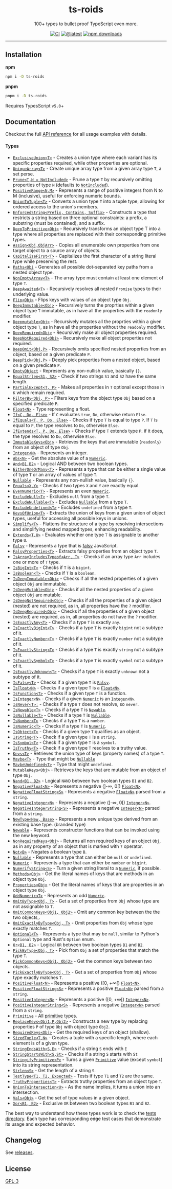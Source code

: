 <div align="center">

# ts-roids

100+  types to bullet proof TypeScript even more.

[![CI](https://github.com/AshGw/ts-roids/actions/workflows/ci.yml/badge.svg)](https://github.com/AshGw/ts-roids/actions/workflows/ci.yml)
[![@latest](https://img.shields.io/npm/v/ts-roids.svg)](https://www.npmjs.com/package/ts-roids)
[![npm downloads](https://img.shields.io/npm/dm/ts-utils.svg)](https://www.npmjs.com/package/ts-roids)
<hr/>
</div>

## Installation
**npm**
```bash
npm i -D ts-roids
```
**pnpm**
```bash
pnpm i -D ts-roids
```
Requires TypesScript `v5.0`+

## Documentation
Checkout the full [API reference](https://ts-roids.rccyx.me/) for all usage examples with details.

#### Types

- [`ExclusiveUnion<T>`](https://ts-roids.rccyx.me/types/ExclusiveUnion.html) - Creates a union type where each variant has its specific properties required, while other properties are optional.
- [`UniqueArray<T>`](https://ts-roids.rccyx.me/types/UniqueArray.html) - Create unique array type from a given array type `T`, a set perse.
- [`Prune<T,N = NotIncluded>`](https://ts-roids.rccyx.me/types/Prune.html) - Prune a type `T` by recursively omitting properties of type `N` (defaults to [`NotIncluded`](https://ts-roids.rccyx.me/types/NotIncluded.html)).
- [`PositiveRange<N,M>`](https://ts-roids.rccyx.me/types/PositiveRange.html) - Represents a range of positive integers from N to M (inclusive), useful for enforcing numeric bounds.
- [`UnionToTuple<T>`](https://ts-roids.rccyx.me/types/UnionToTuple.html) - Converts a union type `T` into a tuple type, allowing for ordered access to the union's members.
- [`EnforcedString<Prefix, Contains, Suffix>`](https://ts-roids.rccyx.me/types/EnforcedString.html) - Constructs a type that restricts a string based on three optional constraints:
a prefix, a substring (must be contained), and a suffix.
- [`DeepToPrimitive<Obj>`](https://ts-roids.rccyx.me/types/DeepToPrimitive.html) - Recursively transforms an object type T into a type where all properties are replaced with their corresponding primitive types.
- [`Assign<Obj,ObjArr>`](https://ts-roids.rccyx.me/types/Assign.html) - Copies all enumerable own properties from one target object to a source array of objects.
- [`CapitalizeFirst<T>`](https://ts-roids.rccyx.me/types/CapitalizeFirst.html) - Capitalizes the first character of a string literal type while preserving the rest.
- [`Paths<Obj`](https://ts-roids.rccyx.me/types/Paths.html) - Generates all possible dot-separated key paths from a nested object type.
- [`NonEmptyArray<T>`](https://ts-roids.rccyx.me/types/NonEmptyArray.html) - The array type must contain at least one element of type `T`.
- [`DeepAwaited<T>`](https://ts-roids.rccyx.me/types/DeepAwaited.html) - Recursively resolves all nested `Promise` types to their underlying value.
- [`Flip<Obj>`](https://ts-roids.rccyx.me/types/Flip.html) - Flips keys with values of an object type `Obj`.
- [`DeepImmutable<Obj>`](https://ts-roids.rccyx.me/types/DeepImmutable.html) - Recursively turns the proprties within a given object type ``T`` immutable, as in have all the properties with the `readonly` modifier.
- [`Deepmutable<Obj>`](https://ts-roids.rccyx.me/types/DeepMutable.html) - Recursively mutates all the proprties within a given object type ``T``, as in have all the properties without the `readonly` modifier.
- [`DeepRequired<Obj>`](https://ts-roids.rccyx.me/types/DeepRequired.html) - Recursively make all object properties required.
- [`DeepNotRequired<Obj>`](https://ts-roids.rccyx.me/types/DeepNotRequired.html) - Recursively make all object properties not required.
- [`DeepOmit<Obj,P>`](https://ts-roids.rccyx.me/types/DeepOmit.html) - Recursively omits specified nested properties from an object, based on a given predicate `P`.
- [`DeepPick<Obj,P>`](https://ts-roids.rccyx.me/types/DeepPick.html) - Deeply pick properties from a nested object, based on a given predicate `P`.
- [`EmptyObject`](https://ts-roids.rccyx.me/types/EmptyObject.html) - Represents any non-nullish value, basically `{}`.
- [`EqualStrlen<S1, S2>`](https://ts-roids.rccyx.me/types/EqualStrlen.html) - Check if two strings ``S1`` and ``S2`` have the same length.
- [`PartialExcept<T, P>`](https://ts-roids.rccyx.me/types/PartialExcept.html) - Makes all properties in `T` optional except those in `K` which remain required.
- [`FilterBy<Obj, P>`](https://ts-roids.rccyx.me/types/FilterBy.html) -  Filters keys from the object type `Obj` based on a specified predicate ``P``.
- [`Float<N>`](https://ts-roids.rccyx.me/types/Float.html) - Type representing a float.
- [`If<C, Do, Else>`](https://ts-roids.rccyx.me/types/If.html) - If ``C`` evaluates ``true``, ``Do``, otherwise return ``Else``.
- [`IfEquals<T, P, Do, Else>`](https://ts-roids.rccyx.me/types/IfEquals.html) - Checks if type ``T`` is equal to type ``P``. If ``T`` is equal to ``P``, the type resolves to ``Do``, otherwise ``Else``.
- [`IfExtends<T, P, Do, Else>`](https://ts-roids.rccyx.me/types/IfExtends.html) -  Checks if type ``T`` extends type ``P``. if it does, the type resolves to ``Do``, otherwise ``Else``.
- [`ImmutableKeys<Obj>`](https://ts-roids.rccyx.me/types/ImmutableKeys.html) - Retrieves the keys that are immutable (``readonly``) from an object of type ``Obj``.
- [`Integer<N>`](https://ts-roids.rccyx.me/types/Integer.html) - Represents an integer.
- [`Abs<N>`](https://ts-roids.rccyx.me/types/Abs.html) - Get the absolute value of a [``Numeric``](https://ts-roids.rccyx.me/types/Numeric.html).
- [`And<B1,B2>`](https://ts-roids.rccyx.me/types/And.html) - Logical AND between two boolean types.
- [`EitherOneOrMany<T>`](https://ts-roids.rccyx.me/types/EitherOneOrMany.html) - Represents a type that can be either a single value of type ``T`` or an array of values of type ``T``.
- [`Nullable`](https://ts-roids.rccyx.me/types/Nullable.html) - Represents any non-nullish value, basically `{}`.
- [`Equals<X,Y>`](https://ts-roids.rccyx.me/types/Equals.html) - Checks if two types ``X`` and ``Y`` are exactly equal.
- [`EvenNumeric<T>`](https://ts-roids.rccyx.me/types/EvenNumeric.html) - Represents an even [`Numeric`](https://ts-roids.rccyx.me/types/Numeric.html).
- [`ExcludeNull<T>`](https://ts-roids.rccyx.me/types/ExcludeNull.html) - Excludes ``null`` from a type ``T``.
- [`ExcludeNullable<T>`](https://ts-roids.rccyx.me/types/ExcludeNullable.html) - Excludes [`Nullable`](https://ts-roids.rccyx.me/types/Nullable.html) from a type ``T``.
- [`ExcludeUndefined<T>`](https://ts-roids.rccyx.me/types/ExcludeUndefined.html) - Excludes `undefined` from a type ``T``.
- [`KeysOfUnion<T>`](https://ts-roids.rccyx.me/types/KeysOfUnion.html) - Extracts the union of keys from a given union of object types, useful for accessing all possible keys in unions.
- [`Simplify<T>`](https://ts-roids.rccyx.me/types/Simplify.html) - Flattens the structure of a type by resolving intersections and simplifying nested mapped types, enhancing readability.
- [`Extends<T,U>`](https://ts-roids.rccyx.me/types/Extends.html) - Evaluates whether one type ``T`` is assignable to another type ``U``.
- [`Falsy`](https://ts-roids.rccyx.me/types/Falsy.html) - Represents a type that is [falsy](https://developer.mozilla.org/en-US/docs/Glossary/Falsy)  JavaScript.
- [`FalsyProperties<T>`](https://ts-roids.rccyx.me/types/FalsyProperties.html) - Extracts falsy properties from an object type ``T``.
- [`IsArrayIncludesTypeof<Arr, T>`](https://ts-roids.rccyx.me/types/IsArrayIncludesTypeof.html) - Checks if an array type `Arr` includes one or more of `T` type.
- [`IsBigInt<T>`](https://ts-roids.rccyx.me/types/IsBigInt.html) - Checks if `T` is a ``bigint``.
- [`IsBoolean<T>`](https://ts-roids.rccyx.me/types/IsBoolean.html) -  Checks if `T` is a ``boolean``.
- [`IsDeepImmutable<Obj>`](https://ts-roids.rccyx.me/types/IsDeepImmutable.html) - Checks if all the nested properties of a given object ``Obj`` are immutable.
- [`IsDeepMutable<Obj>`](https://ts-roids.rccyx.me/types/IsDeepMutable.html) - Checks if all the nested properties of a given object ``Obj`` are  mutable.
- [`IsDeepNotRequired<Obj>`](https://ts-roids.rccyx.me/types/IsDeepNotRequired.html) - Checks if all the properties of a given object (nested) are not required, as in, all properties have the `?` modifier.
- [`IsDeepRequired<Obj>`](https://ts-roids.rccyx.me/types/IsDeepRequired.html) - Checks if all the properties of a given object (nested) are required, as in, all properties do not have the `?` modifier.
- [`IsExactlyAny<T>`](https://ts-roids.rccyx.me/types/IsExactlyAny.html) - Checks if a type `T` is exactly `any`.
- [`IsExactlyBigInt<T>`](https://ts-roids.rccyx.me/types/IsExactlyBigInt.html) - Checks if a type `T` is exactly `bigint` not a subtype of it.
- [`IsExactlyNumber<T>`](https://ts-roids.rccyx.me/types/IsExactlyNumber.html) - Checks if a type `T` is exactly ``number`` not a subtype of it.
- [`IsExactlyString<T>`](https://ts-roids.rccyx.me/types/IsExactlyString.html) - Checks if a type `T` is exactly ``string`` not a subtype of it.
- [`IsExactlySymbol<T>`](https://ts-roids.rccyx.me/types/IsExactlySymbol.html) - Checks if a type `T` is exactly ``symbol`` not a subtype of it.
- [`IsExactlyUnknown<T>`](https://ts-roids.rccyx.me/types/IsExactlyUnknown.html) - Checks if a type `T` is exactly ``unknown`` not a subtype of it.
- [`IsFalsy<T>`](https://ts-roids.rccyx.me/types/IsFalsy.html) - Checks if a given type ``T`` is [``Falsy``](https://ts-roids.rccyx.me/types/Falsy.html).
- [`IsFloat<N>`](https://ts-roids.rccyx.me/types/IsFloat.html) - Checks if a given type ``T`` is a [``Float<N>``](https://ts-roids.rccyx.me/types/Float.html).
- [`IsFunction<T>`](https://ts-roids.rccyx.me/types/IsFunction.html) - Checks if a given type ``T`` is a function.
- [`IsInteger<N>`](https://ts-roids.rccyx.me/types/IsInteger.html) - Checks if a given [``Numeric``](https://ts-roids.rccyx.me/types/Numeric.html)  is an [``Integer<N>``](https://ts-roids.rccyx.me/types/Integer.html).
- [`IsNever<T>:`](https://ts-roids.rccyx.me/types/IsNever.html) - Checks if a type `T` does not resolve, so `never`.
- [`IsNewable<T>`](https://ts-roids.rccyx.me/types/IsNewable.html) -  Checks if a type `T` is [``Newable``](https://ts-roids.rccyx.me/types/Newable.html).
- [`IsNullable<T>`](https://ts-roids.rccyx.me/types/IsNullable.html) -  Checks if a type `T` is [``Nullable``](https://ts-roids.rccyx.me/types/Nullable.html).
- [`IsNumber<T>`](https://ts-roids.rccyx.me/types/IsNumber.html) - Checks if a type `T` is a `number`.
- [`IsNumeric<T>`](https://ts-roids.rccyx.me/types/IsNumeric.html) - Checks if a type `T` is [``Numeric``](https://ts-roids.rccyx.me/types/Numeric.html).
- [`IsObject<T>`](https://ts-roids.rccyx.me/types/IsObject.html) -  Checks if a given type `T` qualifies as an object.
- [`IsString<T>`](https://ts-roids.rccyx.me/types/IsString.html) - Check if a given type `T` is a ``string``.
- [`IsSymbol<T>`](https://ts-roids.rccyx.me/types/IsSymbol.html) - Check if a given type `T` is a ``symbol``.
- [`IsTruthy<T>`](https://ts-roids.rccyx.me/types/IsTruthy.html) - Check if a given type `T` resolves to a truthy value.
- [`Keys<T>`](https://ts-roids.rccyx.me/types/Keys.html) - Retrieves the union type of keys (property names) of a type ``T``.
- [`Maybe<T>`](https://ts-roids.rccyx.me/types/Maybe.html) - Type that might be [``Nullable``](https://ts-roids.rccyx.me/types/Nullable.html)
- [`MaybeUndefined<T>`](https://ts-roids.rccyx.me/types/MaybeUndefined.html) - Type that might ``undefined``.
- [`MutableKeys<Obj>`](https://ts-roids.rccyx.me/types/MutableKeys.html) - Retrieves the keys that are mutable from an object of type ``Obj``.
- [`Nand<B1, B2>`](https://ts-roids.rccyx.me/types/Nand.html) - Logical ``NAND`` between two boolean types ``B1`` and ``B2``.
- [`NegativeFloat<N>`](https://ts-roids.rccyx.me/types/NegativeFloat.html) - Represents a negative (\]-∞, 0\[) [``Float<N>``](https://ts-roids.rccyx.me/types/Float.html).
- [`NegativeFloatString<S>`](https://ts-roids.rccyx.me/types/NegativeFloatString.html) - Represents a negative [``Float<N>``](https://ts-roids.rccyx.me/types/Float.html) parsed from a ``string``.
- [`NegativeInteger<N>`](https://ts-roids.rccyx.me/types/NegativeInteger.html) -  Represents a negative (\]-∞, 0\[) [``Integer<N>``](https://ts-roids.rccyx.me/types/Integer.html).
- [`NegativeIntegerString<S>`](https://ts-roids.rccyx.me/types/NegativeIntegerString.html) - Represents a negative [``Integer<N>``](https://ts-roids.rccyx.me/types/Integer.html) parsed from a ``string``.
- [`NewType<New, Base>`](https://ts-roids.rccyx.me/types/NewType.html) -  Represents a new unique type derived from an existing base type. (branded type)
- [`Newable`](https://ts-roids.rccyx.me/types/Newable.html) - Represents constructor functions that can be invoked using the new keyword.
- [`NonRequiredKeys<Obj>`](https://ts-roids.rccyx.me/types/NonRequiredKeys.html) - Returns all non required keys of an object `Obj`, as in any property of an object that is marked with `?` operator.
- [`Not<B>`](https://ts-roids.rccyx.me/types/Not.html) - Negates a boolean type `B`.
- [`Nullable`](https://ts-roids.rccyx.me/types/Nullable.html) - Represents a type that can either be  ``null`` or ``undefined``.
- [`Numeric`](https://ts-roids.rccyx.me/types/Numeric.html) - Represents a type that can either be  ``number`` or ``bigint``.
- [`NumerifyString<S>`](https://ts-roids.rccyx.me/types/NumerifyString.html) - Turn a given string literal to a [``Numeric``](https://ts-roids.rccyx.me/types/Numeric.html), if possible.
- [`Methods<Obj>`](https://ts-roids.rccyx.me/types/Methods.html) - Get the literal names of keys that are methods in an object type `Obj`.
- [`Properties<Obj>`](https://ts-roids.rccyx.me/types/Properties.html) - Get the literal names of keys that are properties in an object type `Obj`.
- [`OddNumeric<T>`](https://ts-roids.rccyx.me/types/OmitByType.html) - Represents an odd [`Numeric`](https://ts-roids.rccyx.me/types/OddNumeric.html).
- [`OmitByType<Obj, T>`](https://ts-roids.rccyx.me/types/OmitByType.html) - Get a set of properties from `Obj` whose type are not assignable to ``T``.
- [`OmitCommonKeys<Obj1, Obj2>`](https://ts-roids.rccyx.me/types/OmitCommonKeys.html) - Omit any common key between the the two objects,.
- [`OmitExactlyByType<Obj, T>`](https://ts-roids.rccyx.me/types/OmitExactlyByType.html) - Omit properties from ``Obj`` whose type exactly matches ``T``.
- [`Optional<T>`](https://ts-roids.rccyx.me/types/Optional.html) - Represents a type that may be `null`, similar to Python's ``Optional`` type and Rust's ``Option`` enum.
- [`Or<B1, B2>`](https://ts-roids.rccyx.me/types/Or.html) - Logical ``OR`` between two boolean types ``B1`` and ``B2``.
- [`PickByType<Obj, T>`](https://ts-roids.rccyx.me/types/PickByType.html) - Pick from `Obj` a set of properties that match the type `T`.
- [`PickCommonKeys<Obj1, Obj2>`](https://ts-roids.rccyx.me/types/PickCommonKeys.html) - Get the common keys between two objects.
- [`PickExactlyByType<Obj, T>`](https://ts-roids.rccyx.me/types/PickExactlyByType.html) - Get a set of properties from ``Obj`` whose type exactly matches ``T``.
- [`PositiveFloat<N>`](https://ts-roids.rccyx.me/types/PositiveFloat.html) - Represents a positive (\[0, +∞\[) [``Float<N>``](https://ts-roids.rccyx.me/types/Float.html).
- [`PositiveFloatString<S>`](https://ts-roids.rccyx.me/types/PositiveFloatString.html) - Represents a positive [``Float<N>``](https://ts-roids.rccyx.me/types/Float.html) parsed from a ``string``.
- [`PositiveInteger<N>`](https://ts-roids.rccyx.me/types/PositiveInteger.html) - Represents a positive (\[0, +∞\[) [``Integer<N>``](https://ts-roids.rccyx.me/types/Integer.html).
- [`PositiveIntegerString<S>`](https://ts-roids.rccyx.me/types/PositiveIntegerString.html) - Represents a negative [``Integer<N>``](https://ts-roids.rccyx.me/types/Integer.html) parsed from a ``string``.
- [`Primitive`](https://ts-roids.rccyx.me/types/Primitive.html) - All [primitive](https://developer.mozilla.org/en-US/docs/Glossary/Primitive) types.
- [`ReplaceKeys<Obj1,P,Obj2>`](https://ts-roids.rccyx.me/types/ReplaceKeys.html) - Constructs a new type by replacing properties `P` of type ``Obj`` with object type ``Obj2``.
- [`RequiredKeys<Obj>`](https://ts-roids.rccyx.me/types/RequiredKeys.html) - Get the required keys of an object (shallow).
- [`SizedTuple<T,N>`](https://ts-roids.rccyx.me/types/SizedTuple.html) -  Creates a tuple with a specific length, where each element is of a given type.
- [`StringEndsWith<S,E>`](https://ts-roids.rccyx.me/types/StringEndsWith.html) - Checks if a string `S` ends with `E`
- [`StringStartsWith<S,St>`](https://ts-roids.rccyx.me/types/StringStartsWith.html) -  Checks if a string `S` starts with `St`
- [`StringifyPrimitive<P>`](https://ts-roids.rccyx.me/types/StringifyPrimitive.html) - Turns a given [``Primitive``](https://ts-roids.rccyx.me/types/Primitive.html) value (except ``symbol``) into its string representation.
- [`Strlen<S>`](https://ts-roids.rccyx.me/types/Strlen.html) - Get the length of a string `S`.
- [`TestType<T1, T2, Expected>`](https://ts-roids.rccyx.me/types/TestType.html) - Tests if type `T1` and `T2` are the same.
- [`TruthyProperties<T>`](https://ts-roids.rccyx.me/types/TruthyProperties.html) - Extracts truthy properties from an object type ``T``.
- [`UnionToIntersection<U>`](https://ts-roids.rccyx.me/types/UnionToIntersection.html) - As the name implies, it turns a union into an intersection.
- [`Vals<Obj>`](https://ts-roids.rccyx.me/types/Vals.html) - Get the set of type values in a given object.
- [`Xor<B1, B2>`](https://ts-roids.rccyx.me/types/Xor.html) - Exclusive ``OR`` between two boolean types ``B1`` and ``B2``.


The best way to understand how these types work is to check the [tests directory](/tests/). Each type has corresponding ~~edge~~ test cases that demonstrate its usage and expected behavior.

## Changelog

See [releases](https://github.com/rccyx/ts-roids/releases).

## License
[GPL-3](/LICENSE)

